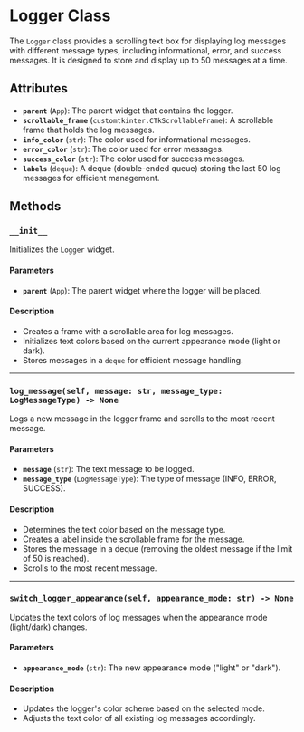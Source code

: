 # Logger Class

The `Logger` class provides a scrolling text box for displaying log messages with different message types, including informational, error, and success messages. It is designed to store and display up to 50 messages at a time.

## Attributes

- **`parent`** (`App`): The parent widget that contains the logger.
- **`scrollable_frame`** (`customtkinter.CTkScrollableFrame`): A scrollable frame that holds the log messages.
- **`info_color`** (`str`): The color used for informational messages.
- **`error_color`** (`str`): The color used for error messages.
- **`success_color`** (`str`): The color used for success messages.
- **`labels`** (`deque`): A deque (double-ended queue) storing the last 50 log messages for efficient management.

## Methods

### `__init__`

Initializes the `Logger` widget.

#### Parameters
- **`parent`** (`App`): The parent widget where the logger will be placed.

#### Description
- Creates a frame with a scrollable area for log messages.
- Initializes text colors based on the current appearance mode (light or dark).
- Stores messages in a `deque` for efficient message handling.

---

### `log_message(self, message: str, message_type: LogMessageType) -> None`

Logs a new message in the logger frame and scrolls to the most recent message.

#### Parameters
- **`message`** (`str`): The text message to be logged.
- **`message_type`** (`LogMessageType`): The type of message (INFO, ERROR, SUCCESS).

#### Description
- Determines the text color based on the message type.
- Creates a label inside the scrollable frame for the message.
- Stores the message in a deque (removing the oldest message if the limit of 50 is reached).
- Scrolls to the most recent message.

---

### `switch_logger_appearance(self, appearance_mode: str) -> None`

Updates the text colors of log messages when the appearance mode (light/dark) changes.

#### Parameters
- **`appearance_mode`** (`str`): The new appearance mode ("light" or "dark").

#### Description
- Updates the logger's color scheme based on the selected mode.
- Adjusts the text color of all existing log messages accordingly.
